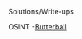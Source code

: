 Solutions/Write-ups

OSINT
-[Butterball](https://gitlab.com/aptgetKubert/holiday_5ctf/-/wikis/OSINT-ButterBall)